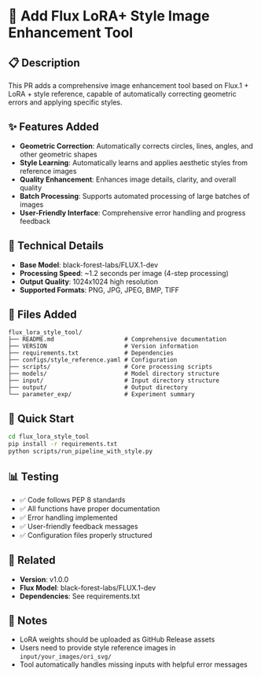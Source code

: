 # 🎨 Add Flux LoRA+ Style Image Enhancement Tool

## 📋 Description

This PR adds a comprehensive image enhancement tool based on Flux.1 + LoRA + style reference, capable of automatically correcting geometric errors and applying specific styles.

## ✨ Features Added

- **Geometric Correction**: Automatically corrects circles, lines, angles, and other geometric shapes
- **Style Learning**: Automatically learns and applies aesthetic styles from reference images
- **Quality Enhancement**: Enhances image details, clarity, and overall quality
- **Batch Processing**: Supports automated processing of large batches of images
- **User-Friendly Interface**: Comprehensive error handling and progress feedback

## 🔧 Technical Details

- **Base Model**: black-forest-labs/FLUX.1-dev
- **Processing Speed**: ~1.2 seconds per image (4-step processing)
- **Output Quality**: 1024x1024 high resolution
- **Supported Formats**: PNG, JPG, JPEG, BMP, TIFF

## 📁 Files Added

```
flux_lora_style_tool/
├── README.md                    # Comprehensive documentation
├── VERSION                      # Version information
├── requirements.txt             # Dependencies
├── configs/style_reference.yaml # Configuration
├── scripts/                     # Core processing scripts
├── models/                      # Model directory structure
├── input/                       # Input directory structure
├── output/                      # Output directory
└── parameter_exp/               # Experiment summary
```

## 🚀 Quick Start

```bash
cd flux_lora_style_tool
pip install -r requirements.txt
python scripts/run_pipeline_with_style.py
```

## 📊 Testing

- ✅ Code follows PEP 8 standards
- ✅ All functions have proper documentation
- ✅ Error handling implemented
- ✅ User-friendly feedback messages
- ✅ Configuration files properly structured

## 🔗 Related

- **Version**: v1.0.0
- **Flux Model**: black-forest-labs/FLUX.1-dev
- **Dependencies**: See requirements.txt

## 📝 Notes

- LoRA weights should be uploaded as GitHub Release assets
- Users need to provide style reference images in `input/your_images/ori_svg/`
- Tool automatically handles missing inputs with helpful error messages

